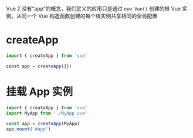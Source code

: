 Vue 2 没有“app”的概念，我们定义的应用只是通过 `new Vue()` 创建的根 Vue 实例。从同一个 Vue 构造函数创建的每个根实例共享相同的全局配置

# createApp
```js
import { createApp } from 'vue'

const app = createApp({})
```
# 挂载 App 实例
```js
import { createApp } from 'vue'
import MyApp from './MyApp.vue'

const app = createApp(MyApp)
app.mount('#app')
```